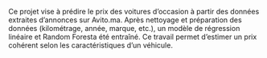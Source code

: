 Ce projet vise à prédire le prix des voitures d’occasion à partir des données extraites d’annonces sur Avito.ma.
Après nettoyage et préparation des données (kilométrage, année, marque, etc.), un modèle de régression linéaire  et  Random Foresta été entraîné.
Ce travail permet d’estimer un prix cohérent selon les caractéristiques d’un véhicule.
